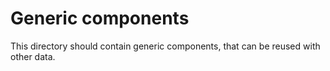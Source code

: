 # Generic components

This directory should contain generic components, that can be reused with other data.
